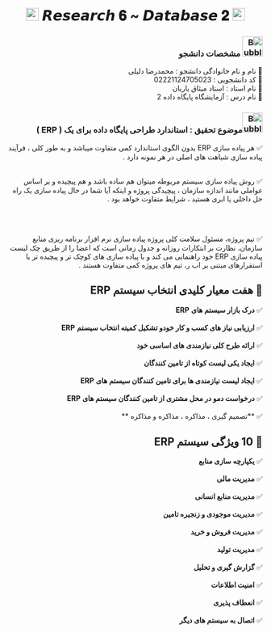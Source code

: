 <h1 align="center">
      <img src="https://emoji.discord.st/emojis/768b108d-274f-4f44-a634-8477b16efce7.gif" width="25">
    𝙍𝙚𝙨𝙚𝙖𝙧𝙘𝙝 𝟔 ~ 𝘿𝙖𝙩𝙖𝙗𝙖𝙨𝙚 𝟐
      <img src="https://emoji.discord.st/emojis/768b108d-274f-4f44-a634-8477b16efce7.gif" width="25">
</h1>


<div dir="rtl">
<h3 dir="rtl"><img src="https://raw.githubusercontent.com/Tarikul-Islam-Anik/Animated-Fluent-Emojis/master/Emojis/Symbols/Bubbles.png" alt="Bubbles" width="40" height="40" /> مشخصات دانشجو</h3>
    
💢 نام و نام خانوادگی دانشجو : محمدرضا دلیلی
<br>
💢 کد دانشجویی : 02221124705023
<br>
💢 نام استاد : استاد میثاق یاریان
<br>
💢 نام درس : آزمایشگاه پایگاه داده 2

</div>


<h3 dir="rtl"><img src="https://raw.githubusercontent.com/Tarikul-Islam-Anik/Animated-Fluent-Emojis/master/Emojis/Symbols/Bubbles.png" alt="Bubbles" width="40" height="40" />موضوع تحقیق : استاندارد طراحی پایگاه داده برای یک ( ERP )</h3>



<div dir="rtl">
      
✅ هر پیاده سازی ERP بدون الگوی استاندارد کمی متفاوت میباشد و به طور کلی ، فرآیند پیاده سازی شباهت های اصلی در هر نمونه دارد .
<br>
<br>

✅ روش پیاده سازی سیستم مربوطه میتوان هم ساده باشد و هم پیچیده و بر اساس عواملی مانند اندازه سازمان ، پیچیدگی پروژه و اینکه آیا شما در حال پیاده سازی یک راه حل داخلی یا ابری هستید ، شرایط متفاوت خواهد بود .

<br>
<br>

✅ تیم پروژه، مسئول سلامت کلی پروژه پیاده سازی نرم افزار برنامه ریزی منابع سازمان، نظارت بر ابتکارات روزانه و جدول زمانی است که اعضا را از طریق چک لیست پیاده سازی ERP خود راهنمایی می کند و با پیاده سازی های کوچک تر و پیچیده تر یا استقرارهای مبتنی بر اب ر، تیم های پروژه کمی متفاوت هستند .
      
</div>


<div dir="rtl">
<h2 dir="rtl">🛑 هفت معیار کلیدی انتخاب سیستم ERP</h2>

✅ **درک بازار سیستم های** **ERP**
<br>
<br>
✅ **ارزیابی نیاز های کسب و کار خودو تشکیل کمیته انتخاب سیستم** **ERP**
<br>
<br>
✅ **ارائه طرح کلی نیازمندی های اساسی خود**
<br>
<br>
✅ **ایجاد یکی لیست کوتاه از تامین کنندگان**
<br>
<br>
✅ **ایجاد لیست نیازمندی ها برای تامین کنندگان سیستم های** **ERP**
<br>
<br>
✅ **درخواست دمو در محل مشتری از تامین کنندگان سیستم های** **ERP**
<br>
<br>
✅ **تصمیم گیری ، مذاکره ، مذاکره و مذاکره **

</div>


<div dir="rtl">
<h2 dir="rtl">🛑 10 ویژگی سیستم ERP</h2>

✅ **یکپارچه سازی منابع**
<br>
<br>
✅ **مدیریت مالی**
<br>
<br>
✅ **مدیریت منابع انسانی**
<br>
<br>
✅ **مدیریت موجودی و زنجیره تامین**
<br>
<br>
✅ **مدیریت فروش و خرید**
<br>
<br>
✅ **مدیریت تولید**
<br>
<br>
✅ **گزارش گیری و تحلیل**
<br>
<br>
✅ **امنیت اطلاعات**
<br>
<br>
✅ **انعطاف پذیری**
<br>
<br>
✅ **اتصال به سیستم های دیگر**

</div>
